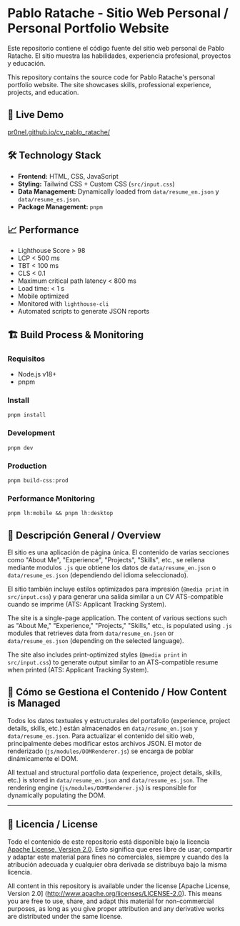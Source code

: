 # Pablo Ratache - Sitio Web Personal / Personal Portfolio Website

Este repositorio contiene el código fuente del sitio web personal de Pablo Ratache.
El sitio muestra las habilidades, experiencia profesional, proyectos y educación.

This repository contains the source code for Pablo Ratache's personal portfolio website.
The site showcases skills, professional experience, projects, and education.

## 🚀 Live Demo

[pr0nel.github.io/cv_pablo_ratache/](https://pr0nel.github.io/cv_pablo_ratache/)

## 🛠️ Technology Stack

- **Frontend:** HTML, CSS, JavaScript
- **Styling:** Tailwind CSS + Custom CSS (`src/input.css`)
- **Data Management:** Dynamically loaded from `data/resume_en.json` y `data/resume_es.json`.
- **Package Management:** `pnpm`

## 📈 Performance

- Lighthouse Score > 98
- LCP < 500 ms
- TBT < 100 ms
- CLS < 0.1
- Maximum critical path latency < 800 ms
- Load time: < 1 s
- Mobile optimized
- Monitored with `lighthouse-cli`
- Automated scripts to generate JSON reports

## 🏗️ Build Process & Monitoring

### Requisitos
- Node.js v18+
- pnpm

### Install
```pnpm install```

### Development
```pnpm dev```

### Production
```pnpm build-css:prod```

### Performance Monitoring
```pnpm lh:mobile && pnpm lh:desktop```

## 📂 Descripción General / Overview

El sitio es una aplicación de página única. El contenido de varias secciones como "About Me", "Experience", "Projects", "Skills", etc., se rellena mediante modulos `.js` que obtiene los datos de `data/resume_en.json` o `data/resume_es.json` (dependiendo del idioma seleccionado).

El sitio también incluye estilos optimizados para impresión (`@media print` in `src/input.css`) y para generar una salida similar a un CV ATS-compatible cuando se imprime (ATS: Applicant Tracking System).

The site is a single-page application. The content of various sections such as "About Me," "Experience," "Projects," "Skills," etc., is populated using `.js` modules that retrieves data from `data/resume_en.json` or `data/resume_es.json` (depending on the selected language).

The site also includes print-optimized styles (`@media print` in `src/input.css`) to generate output similar to an ATS-compatible resume when printed (ATS: Applicant Tracking System).

## 🔁 Cómo se Gestiona el Contenido / How Content is Managed

Todos los datos textuales y estructurales del portafolio (experience, project details, skills, etc.) están almacenados en `data/resume_en.json` y `data/resume_es.json`. Para actualizar el contenido del sitio web, principalmente debes modificar estos archivos JSON. El motor de renderizado (`js/modules/DOMRenderer.js`) se encarga de poblar dinámicamente el DOM.

All textual and structural portfolio data (experience, project details, skills, etc.) is stored in `data/resume_en.json` and `data/resume_es.json`. The rendering engine (`js/modules/DOMRenderer.js`) is responsible for dynamically populating the DOM.

---

## 📄 Licencia / License

Todo el contenido de este repositorio está disponible bajo la licencia [Apache License, Version 2.0](http://www.apache.org/licenses/LICENSE-2.0). Esto significa que eres libre de usar, compartir y adaptar este material para fines no comerciales, siempre y cuando des la atribución adecuada y cualquier obra derivada se distribuya bajo la misma licencia.

All content in this repository is available under the license [Apache License, Version 2.0] (http://www.apache.org/licenses/LICENSE-2.0). This means you are free to use, share, and adapt this material for non-commercial purposes, as long as you give proper attribution and any derivative works are distributed under the same license.